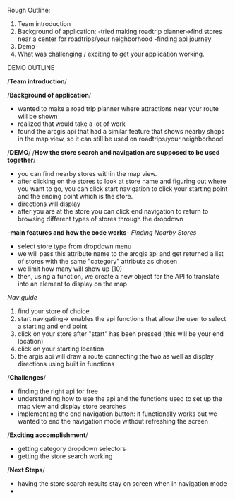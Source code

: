 Rough Outline:
1. Team introduction
2. Background of application:
  -tried making roadtrip planner->find stores near a center for roadtrips/your neighborhood
  -finding api journey
4. Demo
5. What was challenging / exciting to get your application working.

DEMO OUTLINE

/**Team introduction**/


/**Background of application**/
  - wanted to make a road trip planner where attractions near your route will be shown
  - realized that would take a lot of work
  - found the arcgis api that had a similar feature that shows nearby shops in the map view, so it can still be used on roadtrips/your neighborhood


/**DEMO**/
/**How the store search and navigation are supposed to be used together**/
- you can find nearby stores within the map view. 
- after clicking on the stores to look at store name and figuring out where you want to go, you can click start navigation to click your starting point and the ending point which is the store. 
- directions will display
- after you are at the store you can click end navigation to return to browsing different types of stores through the dropdown


-**main features and how the code works**-
*Finding Nearby Stores*
- select store type from dropdown menu
- we will pass this attribute name to the arcgis api and get returned a list of stores with the same "category" attribute as chosen
- we limit how many will show up (10)
- then, using a function, we create a new object for the API to translate into an element to display on the map

*Nav guide*
1) find your store of choice
3) start navigating-> enables the api functions that allow the user to select a starting and end point
4) click on your store after "start" has been pressed (this will be your end location)
5) click on your starting location
6) the argis api will draw a route connecting the two as well as display directions using built in functions

/**Challenges**/
- finding the right api for free
- understanding how to use the api and the functions used to set up the map view and display store searches
- implementing the end navigation button: it functionally works but we wanted to end the navigation mode without refreshing the screen

/**Exciting accomplishment**/
- getting category dropdown selectors
- getting the store search working

 /**Next Steps**/
 - having the store search results stay on screen when in navigation mode
 - 

